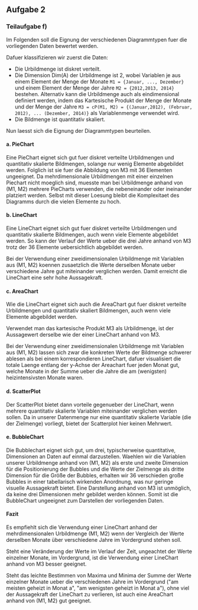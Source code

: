 ## Aufgabe 2

### Teilaufgabe f)

Im Folgenden soll die Eignung der verschiedenen Diagrammtypen fuer die vorliegenden Daten bewertet werden.

Dafuer klassifizieren wir zuerst die Daten:
 - Die Urbildmenge ist diskret verteilt.
 - Die Dimension Dim(A) der Urbildmenge ist 2, wobei Variablen je aus einem Element der Menge der Monate `M1 = {Januar, ..., Dezember}` 
 und einem Element der Menge der Jahre `M2 = {2012,2013, 2014}` bestehen.
 Alternativ kann die Urbildmenge auch als eindimensional definiert werden, indem das Kartesische Produkt der Menge der Monate und der Menge der Jahre `M3 = cP(M1, M2) = {(Januar,2012), (Februar, 2012), ... (Dezember, 2014)}` als Variablenmenge verwendet wird.
 - Die Bildmenge ist quantitativ skaliert.

Nun laesst sich die Eignung der Diagrammtypen beurteilen.

#### a. PieChart
Eine PieChart eignet sich gut fuer diskret verteilte Urbildmengen und quantitativ skalierte Bildmengen, solange nur wenig Elemente abgebildet werden. Folglich ist sie fuer die Abbildung von M3 mit 36 Elementen ungeeignet.
Da mehrdimensionale Urbildmengen mit einer einzelnen Piechart nicht moeglich sind, muesste man bei Urbildmenge anhand von (M1, M2) mehrere PieCharts verwenden, die nebeneinander oder ineinander platziert werden. Selbst mit dieser Loesung bleibt die Komplexitaet des Diagramms durch die vielen Elemente zu hoch.

#### b. LineChart
Eine LineChart eignet sich gut fuer diskret verteilte Urbildmengen und quantitativ skalierte Bildmengen, auch wenn viele Elemente abgebildet werden.
So kann der Verlauf der Werte ueber die drei Jahre anhand von M3 trotz der 36 Elemente uebersichtlich abgebildet werden.

Bei der Verwendung einer zweidimensionalen Urbildmenge mit Variablen aus (M1, M2) koennen zusaetzlich die Werte derselben Monate ueber verschiedene Jahre gut miteinander verglichen werden. Damit erreicht die LineChart eine sehr hohe Aussagekraft.

#### c. AreaChart
Wie die LineChart eignet sich auch die AreaChart gut fuer diskret verteilte Urbildmengen und quantitativ skaliert Bildmengen, auch wenn viele Elemente abgebildet werden.

Verwendet man das kartesische Produkt M3 als Urbildmenge, ist der Aussagewert derselbe wie der einer LineChart anhand von M3.

Bei der Verwendung einer zweidimensionalen Urbildmenge mit Variablen aus (M1, M2) lassen sich zwar die konkreten Werte der Bildmenge schwerer ablesen als bei einem korrespondieren LineChart, dafuer visualisiert die totale Laenge entlang der y-Achse der Areachart fuer jeden Monat gut, welche Monate in der Summe ueber die Jahre die am (wenigsten) heizintensivsten Monate waren.

#### d. ScatterPlot
Der ScatterPlot bietet dann vorteile gegenueber der LineChart, wenn mehrere quantitativ skalierte Variablen miteinander verglichen werden sollen. Da in unserer Datenmenge nur eine quantitativ skalierte Variable (die der Zielmenge) vorliegt, bietet der Scatterplot hier keinen Mehrwert.

#### e. BubbleChart
Die Bubblechart eignet sich gut, um drei, typischerweise quantitative, Dimensionen an Daten auf einmal darzustellen.
Waehlen wir die Variablen unserer Urbildmenge anhand von (M1, M2) als erste und zweite Dimension für die Positionierung der Bubbles und die Werte der Zielmenge als dritte Dimension für die Größe der Bubbles, erhalten wir 36 verschieden große Bubbles in einer tabellarisch wirkenden Anordnung, was nur geringe visuelle Aussagekraft bietet.
Eine Darstellung anhand von M3 ist unmöglich, da keine drei Dimensionen mehr gebildet werden können.
Somit ist die BubbleChart ungeeignet zum Darstellen der vorliegenden Daten.

#### Fazit
Es empfiehlt sich die Verwendung einer LineChart anhand der mehrdimensionalen Urbildmenge (M1, M2) wenn der Vergleich der Werte derselben Monate über verschiedene Jahre im Vordergrund stehen soll.

Steht eine Veränderung der Werte im Verlauf der Zeit, ungeachtet der Werte einzelner Monate, im Vordergrund, ist die Verwendung einer LineChart anhand von M3 besser geeignet.

Steht das leichte Bestimmen von Maxima und Minima der Summe der Werte einzelner Monate ueber die verschiedenen Jahre im Vordergrund ("am meisten geheizt in Monat a", "am wenigsten geheizt in Monat a"), ohne viel der Aussagekraft der LineChart zu verlieren, ist auch eine AreaChart anhand von (M1, M2) gut geeignet.